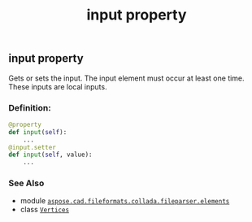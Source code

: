 ﻿---
title: input property
second_title: Aspose.CAD for Python via .NET API References
description: 
type: docs
weight: 50
url: /aspose.cad.fileformats.collada.fileparser.elements/vertices/input/
is_root: false
---

## input property


Gets or sets the input.
The input element must occur at least one time.
These inputs are local inputs.
### Definition:
```python
@property
def input(self):
    ...
@input.setter
def input(self, value):
    ...
```

### See Also
* module [`aspose.cad.fileformats.collada.fileparser.elements`](../../)
* class [`Vertices`](/cad/python-net/aspose.cad.fileformats.collada.fileparser.elements/vertices)
